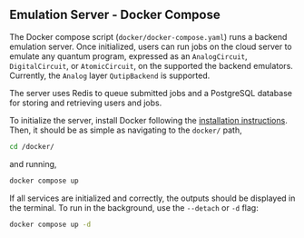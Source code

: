 ## Emulation Server - Docker Compose
The Docker compose script (`docker/docker-compose.yaml`) runs a backend emulation server. 
Once initialized, users can run jobs on the cloud server to emulate any quantum program, expressed as 
an `AnalogCircuit`, `DigitalCircuit`, or `AtomicCircuit`, on the supported the backend emulators.
Currently, the `Analog` layer `QutipBackend` is supported. 

The server uses Redis to queue submitted jobs and a PostgreSQL database for storing and retrieving 
users and jobs.

To initialize the server, install Docker following 
the [installation instructions](https://docs.docker.com/engine/install/).
Then, it should be as simple as navigating to the `docker/` path,
```bash 
cd /docker/
```
and running,
```bash 
docker compose up
```
If all services are initialized and correctly, the outputs should be displayed in the terminal. 
To run in the background, use the `--detach` or `-d` flag:
```bash
docker compose up -d
```

